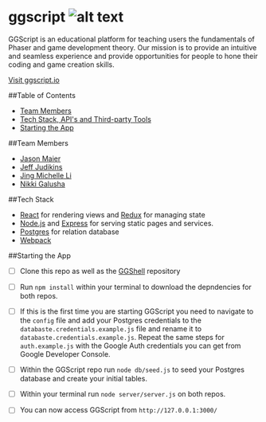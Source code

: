 # ggscript ![alt text](https://circleci.com/gh/ggscript/ggscript.svg?style=shield&circle-token=:circle-token)
GGScript is an educational platform for teaching users the fundamentals of Phaser and game development theory.  Our mission is to provide an intuitive and seamless experience and provide opportunities for people to hone their coding and game creation skills.

[Visit ggscript.io](www.ggscript.io)

##Table of Contents
* [Team Members](#team-members)
* [Tech Stack, API's and Third-party Tools](#tech-stack)
* [Starting the App](#starting-the-app)

##Team Members
* [Jason Maier](https://github.com/jason-maier)
* [Jeff Judikins](https://github.com/fej-snikduj)
* [Jing Michelle Li](https://github.com/miteaisgreener)
* [Nikki Galusha](https://github.com/nikkigalusha)

##Tech Stack
* [React](https://facebook.github.io/react/) for rendering views and [Redux](https://github.com/reactjs/redux) for managing state
* [Node.js](https://nodejs.org/en/) and [Express](http://expressjs.com/) for serving static pages and services. 
* [Postgres](http://www.postgresql.org/) for relation database
* [Webpack](https://webpack.github.io/) 

##Starting the App
- [ ] Clone this repo as well as the [GGShell](https://github.com/ggscript/ggshell) repository

- [ ] Run `npm install` within your terminal to download the depndencies for both repos.

- [ ] If this is the first time you are starting GGScript you need to navigate to the `config` file and add your Postgres credentials to the `databaste.credentials.example.js` file and rename it to `databaste.credentials.example.js`.  Repeat the same steps for `auth.example.js` with the Google Auth credentials you can get from Google Developer Console.

- [ ] Within the GGScript repo run `node db/seed.js` to seed your Postgres database and create your initial tables.

- [ ] Within your terminal run `node server/server.js` on both repos.

- [ ] You can now access GGScript from `http://127.0.0.1:3000/`
